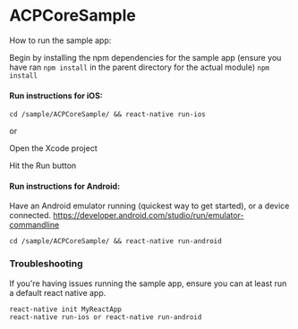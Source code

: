 # ACPCoreSample

How to run the sample app:

Begin by installing the npm dependencies for the sample app (ensure you have ran `npm install` in the parent directory for the actual module)
`npm install`

#### Run instructions for iOS:

```
cd /sample/ACPCoreSample/ && react-native run-ios
```
or

Open the Xcode project

Hit the Run button

#### Run instructions for Android:

Have an Android emulator running (quickest way to get started), or a device connected. https://developer.android.com/studio/run/emulator-commandline

```
cd /sample/ACPCoreSample/ && react-native run-android
```

### Troubleshooting

If you're having issues running the sample app, ensure you can at least run a default react native app.

```
react-native init MyReactApp
react-native run-ios or react-native run-android
```
